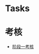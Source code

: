 # Tasks
# 考核
* [阶段一考核](https://github.com/YZLSJR/Tasks/tree/623bb14d0d0929641fe542cab8db23d96ae33b60/%E9%98%B6%E6%AE%B51%E8%80%83%E6%A0%B8)
